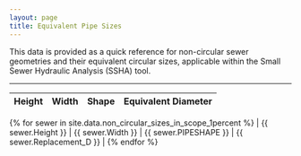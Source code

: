 ```yaml
---
layout: page
title: Equivalent Pipe Sizes
---
```


This data is provided as a quick reference for non-circular sewer geometries and their equivalent circular sizes, applicable within the Small Sewer Hydraulic Analysis (SSHA) tool.

<hr>


| Height | Width | Shape | Equivalent Diameter |
| ------ | ----- | ----- | ------------------ |
{% for sewer in site.data.non_circular_sizes_in_scope_1percent %}
| {{ sewer.Height }} | {{ sewer.Width }} | {{ sewer.PIPESHAPE }} | {{ sewer.Replacement_D }} |
{% endfor %}
